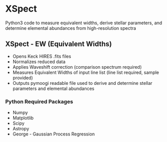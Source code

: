 # XSpect
Python3 code to measure equivalent widths, derive stellar parameters, and determine elemental abundances from high-resolution spectra

## XSpect - EW (Equivalent Widths)
 - Opens Keck HIRES .fits files
 - Normalizes reduced data
 - Applies Waveshift correction (comparison spectrum required)
 - Measures Equivalent Widths of input line list (line list required, sample provided)
 - Outputs pymoogi readable file used to derive and determine stellar parameters and elemental abundances

### Python Required Packages
 - Numpy
 - Matplotlib
 - Scipy
 - Astropy 
 - George - Gaussian Process Regression

